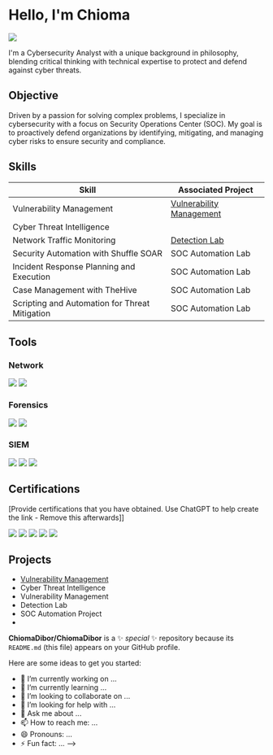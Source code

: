 # Hello, I'm Chioma
<a href="https://www.linkedin.com/in/chiomadibor"><img src="https://img.shields.io/badge/-LinkedIn-0072b1?&style=for-the-badge&logo=linkedin&logoColor=white" /></a>


I'm a Cybersecurity Analyst with a unique background in philosophy, blending critical thinking with technical expertise to protect and defend against cyber threats.

## Objective

Driven by a passion for solving complex problems, I specialize in cybersecurity with a focus on Security Operations Center (SOC). My goal is to proactively defend organizations by identifying, mitigating, and managing cyber risks to ensure security and compliance.

## Skills

| Skill                                         | Associated Project         |
|-----------------------------------------------|----------------------------|
| Vulnerability Management          | <a href="https://github.com/ChiomaDibor/Vulnerability-Management/tree/main">Vulnerability Management</a>|
| Cyber Threat Intelligence                     |  |
| Network Traffic Monitoring                    | <a href="https://google.com">Detection Lab</a>|
| Security Automation with Shuffle SOAR         | SOC Automation Lab|
| Incident Response Planning and Execution      | SOC Automation Lab|
| Case Management with TheHive                  | SOC Automation Lab|
| Scripting and Automation for Threat Mitigation | SOC Automation Lab|

## Tools

### Network
<div>
    <img src="https://img.shields.io/badge/-Wireshark-1679A7?&style=for-the-badge&logo=Wireshark&logoColor=white" />
    <img src="https://img.shields.io/badge/-tcpdump-1679A7?&style=for-the-badge&logo=TCPDUMP&logoColor=white" />
</div>

### Forensics
<div>
    <img src="https://img.shields.io/badge/-Autopsy-4CAF50?&style=for-the-badge&logo=autopsy&logoColor=white" />
    <img src="https://img.shields.io/badge/-FTK_Imager-0078D7?&style=for-the-badge&logo=forensictoolkit&logoColor=white" />
</div>

### SIEM
<div>
    <img src="https://img.shields.io/badge/-Microsoft_Sentinel-0078D4?&style=for-the-badge&logo=Microsoft&logoColor=white" />
    <img src="https://img.shields.io/badge/-Splunk-000000?&style=for-the-badge&logo=Splunk&logoColor=white" />
    <img src="https://img.shields.io/badge/-Elastic-005571?&style=for-the-badge&logo=Elastic&logoColor=white" />
</div>

## Certifications
[Provide certifications that you have obtained. Use ChatGPT to help create the link - Remove this afterwards]]
<div>
<img src="https://img.shields.io/badge/-SC--200-FF0000?&style=for-the-badge&logo=CompTIA&logoColor=white" />
<img src="https://img.shields.io/badge/-Network%2B-007ACC?&style=for-the-badge&logo=CompTIA&logoColor=white" />
<img src="https://img.shields.io/badge/-A%2B-4D4D4D?&style=for-the-badge&logo=CompTIA&logoColor=white" />
<img src="https://img.shields.io/badge/-CDSA-006400?&style=for-the-badge&logoColor=white" />
<img src="https://img.shields.io/badge/-CCD-000080?&style=for-the-badge&logoColor=white" />
</div>

## Projects
- <a href="https://github.com/ChiomaDibor/Vulnerability-Management/tree/main">Vulnerability Management</a>
- Cyber Threat Intelligence
- Vulnerability Management
- Detection Lab
- SOC Automation Project
- 
**ChiomaDibor/ChiomaDibor** is a ✨ _special_ ✨ repository because its `README.md` (this file) appears on your GitHub profile.

Here are some ideas to get you started:

- 🔭 I’m currently working on ...
- 🌱 I’m currently learning ...
- 👯 I’m looking to collaborate on ...
- 🤔 I’m looking for help with ...
- 💬 Ask me about ...
- 📫 How to reach me: ...
- 😄 Pronouns: ...
- ⚡ Fun fact: ...
-->

